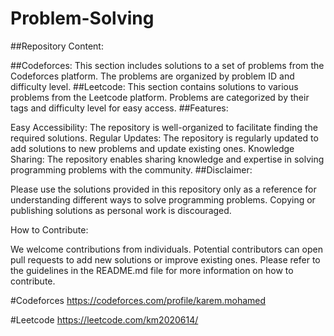 # Problem-Solving

##Repository Content:

##Codeforces:
This section includes solutions to a set of problems from the Codeforces platform. The problems are organized by problem ID and difficulty level.
##Leetcode:
This section contains solutions to various problems from the Leetcode platform. Problems are categorized by their tags and difficulty level for easy access.
##Features:

Easy Accessibility: The repository is well-organized to facilitate finding the required solutions.
Regular Updates: The repository is regularly updated to add solutions to new problems and update existing ones.
Knowledge Sharing: The repository enables sharing knowledge and expertise in solving programming problems with the community.
##Disclaimer:

Please use the solutions provided in this repository only as a reference for understanding different ways to solve programming problems. Copying or publishing solutions as personal work is discouraged.

How to Contribute:

We welcome contributions from individuals. Potential contributors can open pull requests to add new solutions or improve existing ones. Please refer to the guidelines in the README.md file for more information on how to contribute.



#Codeforces
https://codeforces.com/profile/karem.mohamed

#Leetcode 
https://leetcode.com/km2020614/
